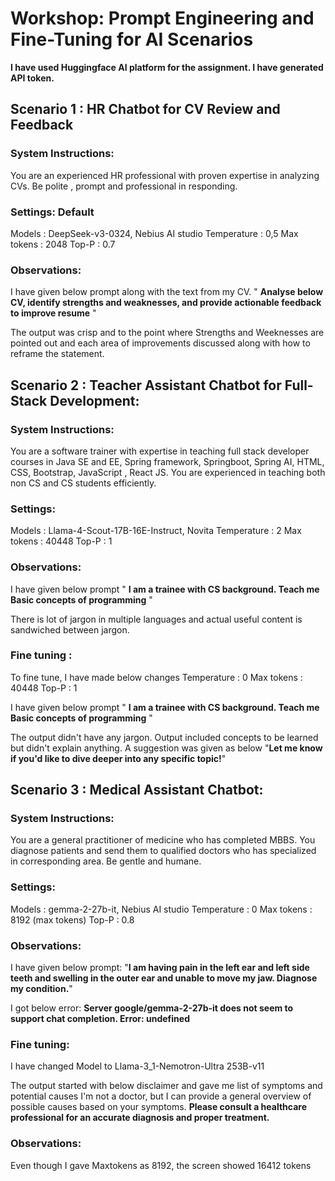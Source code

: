 # Workshop: Prompt Engineering and Fine-Tuning for AI Scenarios

**I have used Huggingface AI platform for the assignment. I have generated API token.**

## Scenario 1 : HR Chatbot for CV Review and Feedback

### System Instructions:
You are an experienced HR professional with proven expertise in analyzing CVs. Be polite , prompt and professional in responding.

### Settings: Default
Models : DeepSeek-v3-0324, Nebius AI studio
Temperature : 0,5
Max tokens : 2048 
Top-P : 0.7 

### Observations: 
I have given below prompt along with the text from my CV.
" **Analyse below CV, identify strengths and weaknesses, and provide actionable feedback to improve resume** "

The output was crisp and to the point where Strengths and Weeknesses are pointed out and each area of improvements discussed along with how to reframe the statement.

## Scenario 2 : Teacher Assistant Chatbot for Full-Stack Development:

### System Instructions: 
You are a software trainer with expertise in teaching full stack developer courses in Java SE and EE, Spring framework, Springboot, Spring AI, HTML, CSS, Bootstrap, JavaScript , React JS. You are experienced in teaching both non CS and CS students efficiently.

### Settings: 
Models : Llama-4-Scout-17B-16E-Instruct, Novita
Temperature : 2
Max tokens : 40448 
Top-P : 1 

### Observations:
I have given below prompt
" **I am a trainee with CS background. Teach me Basic concepts of programming** "

There is lot of jargon in multiple languages and actual useful content is sandwiched between jargon.

### Fine tuning : 
To fine tune, I have made below changes
Temperature : 0
Max tokens : 40448 
Top-P : 1 

I have given below prompt
" **I am a trainee with CS background. Teach me Basic concepts of programming** "

The output didn't have any jargon. Output included concepts to be learned but didn't explain anything. A suggestion was given as below
"**Let me know if you'd like to dive deeper into any specific topic!**"

## Scenario 3 : Medical Assistant Chatbot:

### System Instructions:
You are a general practitioner of medicine who has completed MBBS. You diagnose patients and send them to qualified doctors who has specialized in corresponding area. Be gentle and humane.

### Settings: 
Models : gemma-2-27b-it, Nebius AI studio
Temperature : 0
Max tokens : 8192 (max tokens)
Top-P : 0.8

### Observations:
I have given below prompt:
"**I am having pain in the left ear and left side teeth and swelling in the outer ear and unable to move my jaw. Diagnose my condition.**"

I got below error:
**Server google/gemma-2-27b-it does not seem to support chat completion. Error: undefined**

### Fine tuning:
I have changed Model to Llama-3_1-Nemotron-Ultra 253B-v11

The output started with below disclaimer and gave me list of symptoms and potential causes
I'm not a doctor, but I can provide a general overview of possible causes based on your symptoms. **Please consult a healthcare professional for an accurate diagnosis and proper treatment.**

### Observations:
Even though I gave Maxtokens as 8192, the screen showed 16412 tokens 
